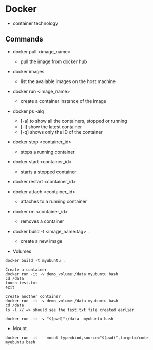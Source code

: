 # Docker #

- container technology

## Commands ##
- docker pull <image_name>
    - pull the image from docker hub

- docker images
    - list the available images on the host machine 

- docker run <image_name>
    - create a container instance of the image

- docker ps -alq
    - [-a] to show all the containers, stopped or running
    - [-l] show the latest container
    - [-q] shows only the ID of the container

- docker stop <container_id>
    - stops a running container

- docker start <container_id>
    - starts a stopped container

- docker restart <container_id>

- docker attach <container_id>
    - attaches to a running container

- docker rm <container_id>
    - removes a container

- docker build -t <image_name:tag> .
    - create a new image




- Volumes
```
docker build -t myubuntu .

Create a container
docker run -it -v demo_volume:/data myubuntu bash
cd /data
touch test.txt
exit

Create another container
docker run -it -v demo_volume:/data myubuntu bash
cd /data
ls -l // => should see the test.txt file created earlier

docker run -it -v "$(pwd)":/data  myubuntu bash
```

- Mount
```
docker run -it  --mount type=bind,source="$(pwd)",target=/code  myubuntu bash
```

